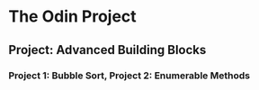 # The Odin Project
## Project: Advanced Building Blocks
### Project 1: Bubble Sort, Project 2: Enumerable Methods
